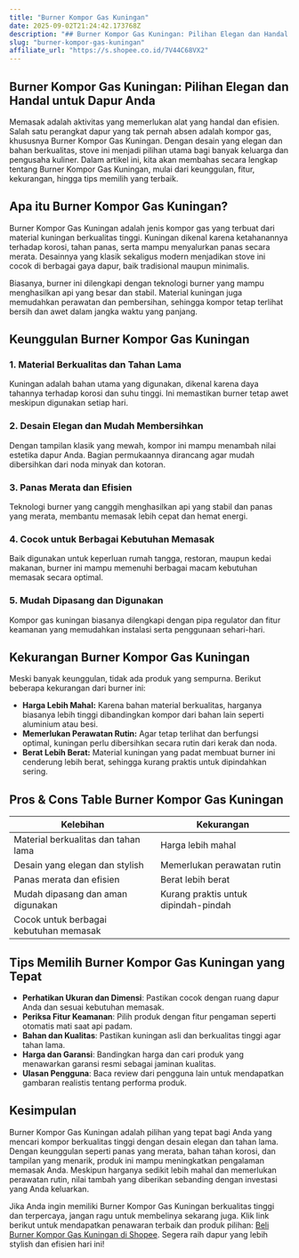 ```yaml
---
title: "Burner Kompor Gas Kuningan"
date: 2025-09-02T21:24:42.173768Z
description: "## Burner Kompor Gas Kuningan: Pilihan Elegan dan Handal untuk Dapur Anda..."
slug: "burner-kompor-gas-kuningan"
affiliate_url: "https://s.shopee.co.id/7V44C68VX2"
---
```

## Burner Kompor Gas Kuningan: Pilihan Elegan dan Handal untuk Dapur Anda

Memasak adalah aktivitas yang memerlukan alat yang handal dan efisien. Salah satu perangkat dapur yang tak pernah absen adalah kompor gas, khususnya Burner Kompor Gas Kuningan. Dengan desain yang elegan dan bahan berkualitas, stove ini menjadi pilihan utama bagi banyak keluarga dan pengusaha kuliner. Dalam artikel ini, kita akan membahas secara lengkap tentang Burner Kompor Gas Kuningan, mulai dari keunggulan, fitur, kekurangan, hingga tips memilih yang terbaik.

## Apa itu Burner Kompor Gas Kuningan?

Burner Kompor Gas Kuningan adalah jenis kompor gas yang terbuat dari material kuningan berkualitas tinggi. Kuningan dikenal karena ketahanannya terhadap korosi, tahan panas, serta mampu menyalurkan panas secara merata. Desainnya yang klasik sekaligus modern menjadikan stove ini cocok di berbagai gaya dapur, baik tradisional maupun minimalis.

Biasanya, burner ini dilengkapi dengan teknologi burner yang mampu menghasilkan api yang besar dan stabil. Material kuningan juga memudahkan perawatan dan pembersihan, sehingga kompor tetap terlihat bersih dan awet dalam jangka waktu yang panjang.

## Keunggulan Burner Kompor Gas Kuningan

### 1. Material Berkualitas dan Tahan Lama
Kuningan adalah bahan utama yang digunakan, dikenal karena daya tahannya terhadap korosi dan suhu tinggi. Ini memastikan burner tetap awet meskipun digunakan setiap hari.

### 2. Desain Elegan dan Mudah Membersihkan
Dengan tampilan klasik yang mewah, kompor ini mampu menambah nilai estetika dapur Anda. Bagian permukaannya dirancang agar mudah dibersihkan dari noda minyak dan kotoran.

### 3. Panas Merata dan Efisien
Teknologi burner yang canggih menghasilkan api yang stabil dan panas yang merata, membantu memasak lebih cepat dan hemat energi.

### 4. Cocok untuk Berbagai Kebutuhan Memasak
Baik digunakan untuk keperluan rumah tangga, restoran, maupun kedai makanan, burner ini mampu memenuhi berbagai macam kebutuhan memasak secara optimal.

### 5. Mudah Dipasang dan Digunakan
Kompor gas kuningan biasanya dilengkapi dengan pipa regulator dan fitur keamanan yang memudahkan instalasi serta penggunaan sehari-hari.

## Kekurangan Burner Kompor Gas Kuningan

Meski banyak keunggulan, tidak ada produk yang sempurna. Berikut beberapa kekurangan dari burner ini:

- **Harga Lebih Mahal:** Karena bahan material berkualitas, harganya biasanya lebih tinggi dibandingkan kompor dari bahan lain seperti aluminium atau besi.
- **Memerlukan Perawatan Rutin:** Agar tetap terlihat dan berfungsi optimal, kuningan perlu dibersihkan secara rutin dari kerak dan noda.
- **Berat Lebih Berat:** Material kuningan yang padat membuat burner ini cenderung lebih berat, sehingga kurang praktis untuk dipindahkan sering.

## Pros & Cons Table Burner Kompor Gas Kuningan

| **Kelebihan**                         | **Kekurangan**                     |
|---------------------------------------|-----------------------------------|
| Material berkualitas dan tahan lama | Harga lebih mahal                |
| Desain yang elegan dan stylish     | Memerlukan perawatan rutin      |
| Panas merata dan efisien             | Berat lebih berat               |
| Mudah dipasang dan aman digunakan  | Kurang praktis untuk dipindah-pindah |
| Cocok untuk berbagai kebutuhan memasak |                                   |

## Tips Memilih Burner Kompor Gas Kuningan yang Tepat

- **Perhatikan Ukuran dan Dimensi**: Pastikan cocok dengan ruang dapur Anda dan sesuai kebutuhan memasak.
- **Periksa Fitur Keamanan**: Pilih produk dengan fitur pengaman seperti otomatis mati saat api padam.
- **Bahan dan Kualitas**: Pastikan kuningan asli dan berkualitas tinggi agar tahan lama.
- **Harga dan Garansi**: Bandingkan harga dan cari produk yang menawarkan garansi resmi sebagai jaminan kualitas.
- **Ulasan Pengguna**: Baca review dari pengguna lain untuk mendapatkan gambaran realistis tentang performa produk.

## Kesimpulan

Burner Kompor Gas Kuningan adalah pilihan yang tepat bagi Anda yang mencari kompor berkualitas tinggi dengan desain elegan dan tahan lama. Dengan keunggulan seperti panas yang merata, bahan tahan korosi, dan tampilan yang menarik, produk ini mampu meningkatkan pengalaman memasak Anda. Meskipun harganya sedikit lebih mahal dan memerlukan perawatan rutin, nilai tambah yang diberikan sebanding dengan investasi yang Anda keluarkan.

Jika Anda ingin memiliki Burner Kompor Gas Kuningan berkualitas tinggi dan terpercaya, jangan ragu untuk membelinya sekarang juga. Klik link berikut untuk mendapatkan penawaran terbaik dan produk pilihan: [Beli Burner Kompor Gas Kuningan di Shopee](https://s.shopee.co.id/7V44C68VX2). Segera raih dapur yang lebih stylish dan efisien hari ini!